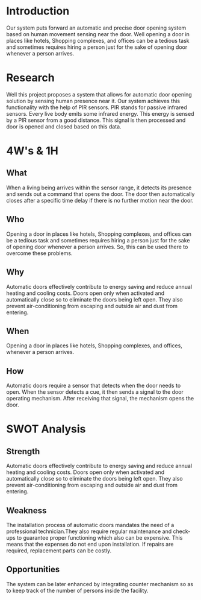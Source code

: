 # Introduction 
Our system puts forward an automatic and precise door opening system based on human movement sensing near the door. Well opening a door in places like hotels, Shopping complexes, and offices can be a tedious task and sometimes requires hiring a person just for the sake of opening door whenever a person arrives.
# Research
Well this project proposes a system that allows for automatic door opening solution by sensing human presence near it. Our system achieves this functionality with the help of PIR sensors. PIR stands for passive infrared sensors. Every live body emits some infrared energy. This energy is sensed by a PIR sensor from a good distance. This signal is then processed and door is opened and closed based on this data.
# 4W's & 1H
## What
When a living being arrives within the sensor range, it detects its presence and sends out a command that opens the door. The door then automatically closes after a specific time delay if there is no further motion near the door.
## Who
Opening a door in places like hotels, Shopping complexes, and offices can be a tedious task and sometimes requires hiring a person just for the sake of opening door whenever a person arrives. So, this can be used there to overcome these problems. 
## Why
Automatic doors effectively contribute to energy saving and reduce annual heating and cooling costs. Doors open only when activated and automatically close so to eliminate the doors being left open. They also prevent air-conditioning from escaping and outside air and dust from entering.
## When
Opening a door in places like hotels, Shopping complexes, and offices, whenever a person arrives.
## How
Automatic doors require a sensor that detects when the door needs to open. When the sensor detects a cue, it then sends a signal to the door operating mechanism. After receiving that signal, the mechanism opens the door.

# SWOT Analysis 
## Strength
Automatic doors effectively contribute to energy saving and reduce annual heating and cooling costs. Doors open only when activated and automatically close so to eliminate the doors being left open. They also prevent air-conditioning from escaping and outside air and dust from entering.
## Weakness
The installation process of automatic doors mandates the need of a professional technician.They also require regular maintenance and check-ups to guarantee proper functioning which also can be expensive. This means that the expenses do not end upon installation. If repairs are required, replacement parts can be costly. 
## Opportunities 
The system can be later enhanced by integrating counter mechanism so as to keep track of the number of persons inside the facility.

